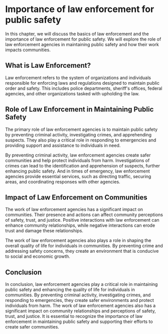 Importance of law enforcement for public safety
=====================================================================================

In this chapter, we will discuss the basics of law enforcement and the importance of law enforcement for public safety. We will explore the role of law enforcement agencies in maintaining public safety and how their work impacts communities.

What is Law Enforcement?
------------------------

Law enforcement refers to the system of organizations and individuals responsible for enforcing laws and regulations designed to maintain public order and safety. This includes police departments, sheriff's offices, federal agencies, and other organizations tasked with upholding the law.

Role of Law Enforcement in Maintaining Public Safety
----------------------------------------------------

The primary role of law enforcement agencies is to maintain public safety by preventing criminal activity, investigating crimes, and apprehending suspects. They also play a critical role in responding to emergencies and providing support and assistance to individuals in need.

By preventing criminal activity, law enforcement agencies create safer communities and help protect individuals from harm. Investigations of crimes can lead to the identification and apprehension of suspects, further enhancing public safety. And in times of emergency, law enforcement agencies provide essential services, such as directing traffic, securing areas, and coordinating responses with other agencies.

Impact of Law Enforcement on Communities
----------------------------------------

The work of law enforcement agencies has a significant impact on communities. Their presence and actions can affect community perceptions of safety, trust, and justice. Positive interactions with law enforcement can enhance community relationships, while negative interactions can erode trust and damage these relationships.

The work of law enforcement agencies also plays a role in shaping the overall quality of life for individuals in communities. By preventing crime and addressing safety concerns, they create an environment that is conducive to social and economic growth.

Conclusion
----------

In conclusion, law enforcement agencies play a critical role in maintaining public safety and enhancing the quality of life for individuals in communities. By preventing criminal activity, investigating crimes, and responding to emergencies, they create safer environments and protect individuals from harm. The work of law enforcement agencies also has a significant impact on community relationships and perceptions of safety, trust, and justice. It is essential to recognize the importance of law enforcement in maintaining public safety and supporting their efforts to create safer communities.
